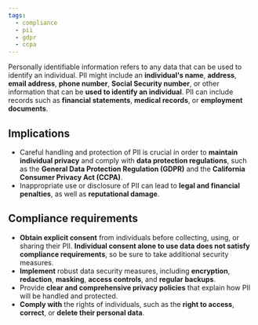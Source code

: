 ```yaml
---
tags:
  - compliance
  - pii
  - gdpr
  - ccpa
---
```

Personally identifiable information refers to any data that can be used to identify an individual. PII might include an **individual's name**, **address**, **email address**, **phone number**, **Social Security number**, or other information that can be **used to identify an individual**. PII can include records such as **financial statements**, **medical records**, or **employment documents**.

## Implications

- Careful handling and protection of PII is crucial in order to **maintain individual privacy** and comply with **data protection regulations**, such as the **General Data Protection Regulation (GDPR)** and the **California Consumer Privacy Act (CCPA)**. 
- Inappropriate use or disclosure of PII can lead to **legal and financial penalties**, as well as **reputational damage**.

## Compliance requirements

- **Obtain explicit consent** from individuals before collecting, using, or sharing their PII. **Individual consent alone to use data does not satisfy compliance requirements**, so be sure to take additional security measures.
- **Implement** robust data security measures, including **encryption**, **redaction**, **masking**, **access controls**, and **regular backups**. 
- Provide **clear and comprehensive privacy policies** that explain how PII will be handled and protected.
- **Comply with** the rights of individuals, such as the **right to access**, **correct**, or **delete their personal data**.